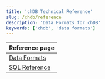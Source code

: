 ```yaml
---
title: 'chDB Technical Reference'
slug: /chdb/reference
description: 'Data Formats for chDB'
keywords: ['chdb', 'data formats']
---
```


| Reference page       |
|----------------------|
| [Data Formats](/chdb/reference/data-formats)  |
| [SQL Reference](/chdb/reference/sql-reference) |
